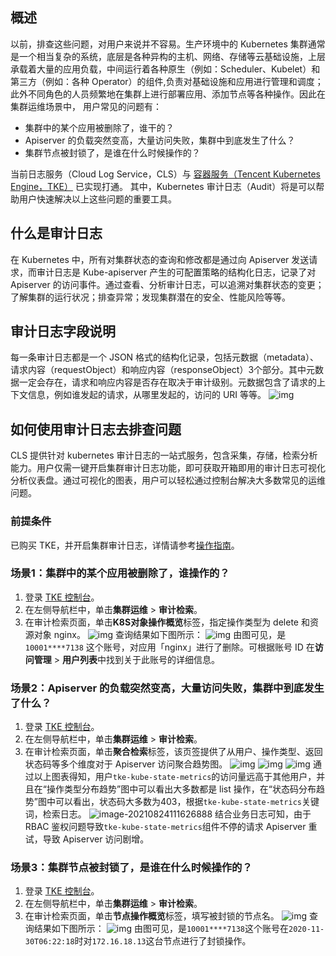 ## 概述
以前，排查这些问题，对用户来说并不容易。生产环境中的 Kubernetes 集群通常是一个相当复杂的系统，底层是各种异构的主机、网络、存储等云基础设施，上层承载着大量的应用负载，中间运行着各种原生（例如：Scheduler、Kubelet）和第三方（例如：各种 Operator）的组件,负责对基础设施和应用进行管理和调度； 此外不同角色的人员频繁地在集群上进行部署应用、添加节点等各种操作。因此在集群运维场景中， 用户常见的问题有：
- 集群中的某个应用被删除了，谁干的？
- Apiserver 的负载突然变高，大量访问失败，集群中到底发生了什么？
- 集群节点被封锁了，是谁在什么时候操作的？

当前日志服务（Cloud Log Service，CLS）与 [容器服务（Tencent Kubernetes Engine，TKE）](https://console.cloud.tencent.com/tke2/overview) 已实现打通。 其中，Kubernetes 审计日志（Audit）将是可以帮助用户快速解决以上这些问题的重要工具。

## 什么是审计日志

在 Kubernetes 中，所有对集群状态的查询和修改都是通过向 Apiserver 发送请求，而审计日志是 Kube-apiserver 产生的可配置策略的结构化日志，记录了对 Apiserver 的访问事件。通过查看、分析审计日志，可以追溯对集群状态的变更；了解集群的运行状况；排查异常；发现集群潜在的安全、性能风险等等。

## 审计日志字段说明

每一条审计日志都是一个 JSON 格式的结构化记录，包括元数据（metadata）、请求内容（requestObject）和响应内容（responseObject）3个部分。其中元数据一定会存在，请求和响应内容是否存在取决于审计级别。元数据包含了请求的上下文信息，例如谁发起的请求，从哪里发起的，访问的 URI 等等。
![img](https://main.qcloudimg.com/raw/38ba2499da67d3bfd5219e395083f073.png)

## 如何使用审计日志去排查问题

CLS 提供针对 kubernetes 审计日志的一站式服务，包含采集，存储，检索分析能力。用户仅需一键开启集群审计日志功能，即可获取开箱即用的审计日志可视化分析仪表盘。通过可视化的图表，用户可以轻松通过控制台解决大多数常见的运维问题。

### 前提条件

已购买 TKE，并开启集群审计日志，详情请参考[操作指南](https://cloud.tencent.com/document/product/457/48346)。

### 场景1：集群中的某个应用被删除了，谁操作的？

1. 登录 [TKE 控制台](https://console.cloud.tencent.com/tke2/cluster?rid=1)。
2. 在左侧导航栏中，单击**集群运维** > **审计检索**。
3. 在审计检索页面，单击**K8S对象操作概览**标签，指定操作类型为 delete 和资源对象 nginx。
![img](https://main.qcloudimg.com/raw/0948e4538dc02116432bf016826680dd.png)
查询结果如下图所示：
![img](https://main.qcloudimg.com/raw/dcb4952282eda70f2072904f0eff5ce8.png)
由图可见，是 `10001****7138` 这个账号，对应用「nginx」进行了删除。可根据账号 ID 在**访问管理** > **用户列表**中找到关于此账号的详细信息。

### 场景2：Apiserver 的负载突然变高，大量访问失败，集群中到底发生了什么？

1. 登录 [TKE 控制台](https://console.cloud.tencent.com/tke2/cluster?rid=1)。
2. 在左侧导航栏中，单击**集群运维** > **审计检索**。
3. 在审计检索页面，单击**聚合检索**标签，该页签提供了从用户、操作类型、返回状态码等多个维度对于 Apiserver 访问聚合趋势图。
![img](https://main.qcloudimg.com/raw/ff01a47ec1ece54d658c9d24e68e326b.png)
![img](https://main.qcloudimg.com/raw/82eafe331d2246a2330d96c5ff055c4c.png)
![img](https://main.qcloudimg.com/raw/7118ab856c2fb1cec34ba9cbcb821211.png)
通过以上图表得知，用户`tke-kube-state-metrics`的访问量远高于其他用户，并且在“操作类型分布趋势”图中可以看出大多数都是 list 操作，在“状态码分布趋势”图中可以看出，状态码大多数为403，根据`tke-kube-state-metrics`关键词，检索日志。
![image-20210824111626888](https://main.qcloudimg.com/raw/b4c356fb5fb7549da57132bedf8f6328.png)
结合业务日志可知，由于 RBAC 鉴权问题导致`tke-kube-state-metrics`组件不停的请求 Apiserver 重试，导致 Apiserver 访问剧增。


### 场景3：集群节点被封锁了，是谁在什么时候操作的？

1. 登录 [TKE 控制台](https://console.cloud.tencent.com/tke2/cluster?rid=1)。
2. 在左侧导航栏中，单击**集群运维** > **审计检索**。
3. 在审计检索页面，单击**节点操作概览**标签，填写被封锁的节点名。
![img](https://main.qcloudimg.com/raw/e5eb3310ed5a03fc759ca682b08866f1.png)
查询结果如下图所示：
![img](https://main.qcloudimg.com/raw/eafe73fdcb9dfbbd09f325f4b89feba6.png)
由图可见，是`10001****7138`这个账号在`2020-11-30T06:22:18`时对`172.16.18.13`这台节点进行了封锁操作。




